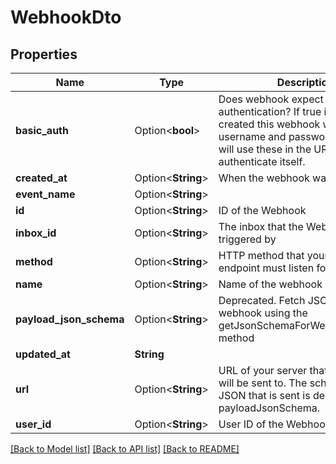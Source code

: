 # WebhookDto

## Properties

| Name                    | Type               | Description                                                                                                                                                                   | Notes      |
| ----------------------- | ------------------ | ----------------------------------------------------------------------------------------------------------------------------------------------------------------------------- | ---------- |
| **basic_auth**          | Option<**bool**>   | Does webhook expect basic authentication? If true it means you created this webhook with a username and password. MailSlurp will use these in the URL to authenticate itself. | [optional] |
| **created_at**          | Option<**String**> | When the webhook was created                                                                                                                                                  | [optional] |
| **event_name**          | Option<**String**> |                                                                                                                                                                               | [optional] |
| **id**                  | Option<**String**> | ID of the Webhook                                                                                                                                                             | [optional] |
| **inbox_id**            | Option<**String**> | The inbox that the Webhook will be triggered by                                                                                                                               | [optional] |
| **method**              | Option<**String**> | HTTP method that your server endpoint must listen for                                                                                                                         | [optional] |
| **name**                | Option<**String**> | Name of the webhook                                                                                                                                                           | [optional] |
| **payload_json_schema** | Option<**String**> | Deprecated. Fetch JSON Schema for webhook using the getJsonSchemaForWebhookPayload method                                                                                     | [optional] |
| **updated_at**          | **String**         |                                                                                                                                                                               |
| **url**                 | Option<**String**> | URL of your server that the webhook will be sent to. The schema of the JSON that is sent is described by the payloadJsonSchema.                                               | [optional] |
| **user_id**             | Option<**String**> | User ID of the Webhook                                                                                                                                                        | [optional] |

[[Back to Model list]](../README#documentation-for-models) [[Back to API list]](../README#documentation-for-api-endpoints) [[Back to README]](../README)
